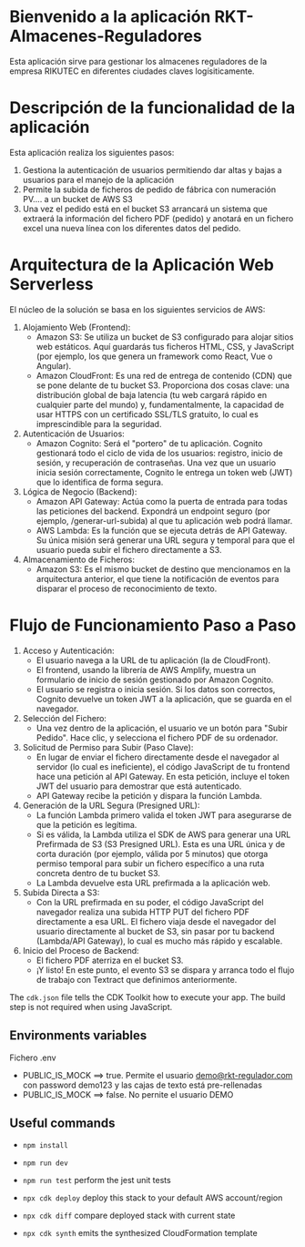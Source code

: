 # Bienvenido a la aplicación RKT-Almacenes-Reguladores

Esta aplicación sirve para gestionar los almacenes reguladores de la empresa RIKUTEC en diferentes ciudades claves logísiticamente.

# Descripción de la funcionalidad de la aplicación
Esta aplicación realiza los siguientes pasos:
1) Gestiona la autenticación de usuarios permitiendo dar altas y bajas a usuarios para el manejo de la aplicación
2) Permite la subida de ficheros de pedido de fábrica con numeración PV.... a un bucket de AWS S3
3) Una vez el pedido está en el bucket S3 arrancará un sistema que extraerá la información del fichero PDF (pedido) y anotará en un fichero excel una nueva línea con los diferentes datos del pedido.

# Arquitectura de la Aplicación Web Serverless
El núcleo de la solución se basa en los siguientes servicios de AWS:
1. Alojamiento Web (Frontend):
    * Amazon S3: Se utiliza un bucket de S3 configurado para alojar sitios web estáticos. Aquí guardarás tus ficheros HTML, CSS, y JavaScript (por ejemplo, los que genera un framework como React, Vue o Angular).
    * Amazon CloudFront: Es una red de entrega de contenido (CDN) que se pone delante de tu bucket S3. Proporciona dos cosas clave: una distribución global de baja latencia (tu web cargará rápido en cualquier parte del mundo) y, fundamentalmente, la capacidad de usar HTTPS con un certificado SSL/TLS gratuito, lo cual es imprescindible para la seguridad.
2. Autenticación de Usuarios:
    * Amazon Cognito: Será el "portero" de tu aplicación. Cognito gestionará todo el ciclo de vida de los usuarios: registro, inicio de sesión, y recuperación de contraseñas. Una vez que un usuario inicia sesión correctamente, Cognito le entrega un token web (JWT) que lo identifica de forma segura.
3. Lógica de Negocio (Backend):
    * Amazon API Gateway: Actúa como la puerta de entrada para todas las peticiones del backend. Expondrá un endpoint seguro (por ejemplo, /generar-url-subida) al que tu aplicación web podrá llamar.
    * AWS Lambda: Es la función que se ejecuta detrás de API Gateway. Su única misión será generar una URL segura y temporal para que el usuario pueda subir el fichero directamente a S3.
4. Almacenamiento de Ficheros:
    * Amazon S3: Es el mismo bucket de destino que mencionamos en la arquitectura anterior, el que tiene la notificación de eventos para disparar el proceso de reconocimiento de texto.

# Flujo de Funcionamiento Paso a Paso
1. Acceso y Autenticación:
    * El usuario navega a la URL de tu aplicación (la de CloudFront).
    * El frontend, usando la librería de AWS Amplify, muestra un formulario de inicio de sesión gestionado por Amazon Cognito.
    * El usuario se registra o inicia sesión. Si los datos son correctos, Cognito devuelve un token JWT a la aplicación, que se guarda en el navegador.
2. Selección del Fichero:
    * Una vez dentro de la aplicación, el usuario ve un botón para "Subir Pedido". Hace clic, y selecciona el fichero PDF de su ordenador.
3. Solicitud de Permiso para Subir (Paso Clave):
    * En lugar de enviar el fichero directamente desde el navegador al servidor (lo cual es ineficiente), el código JavaScript de tu frontend hace una petición al API Gateway. En esta petición, incluye el token JWT del usuario para demostrar que está autenticado.
    * API Gateway recibe la petición y dispara la función Lambda.
4. Generación de la URL Segura (Presigned URL):
    * La función Lambda primero valida el token JWT para asegurarse de que la petición es legítima.
    * Si es válida, la Lambda utiliza el SDK de AWS para generar una URL Prefirmada de S3 (S3 Presigned URL). Esta es una URL única y de corta duración (por ejemplo, válida por 5 minutos) que otorga permiso temporal para subir un fichero específico a una ruta concreta dentro de tu bucket S3.
    * La Lambda devuelve esta URL prefirmada a la aplicación web.
5. Subida Directa a S3:
    * Con la URL prefirmada en su poder, el código JavaScript del navegador realiza una subida HTTP PUT del fichero PDF directamente a esa URL. El fichero viaja desde el navegador del usuario directamente al bucket de S3, sin pasar por tu backend (Lambda/API Gateway), lo cual es mucho más rápido y escalable.
6. Inicio del Proceso de Backend:
    * El fichero PDF aterriza en el bucket S3.
    * ¡Y listo! En este punto, el evento S3 se dispara y arranca todo el flujo de trabajo con Textract que definimos anteriormente.


The `cdk.json` file tells the CDK Toolkit how to execute your app. The build step is not required when using JavaScript.

## Environments variables
Fichero .env
* PUBLIC_IS_MOCK ==> true. Permite el usuario demo@rkt-regulador.com con password demo123
                        y las cajas de texto está pre-rellenadas
* PUBLIC_IS_MOCK ==> false. No pernite el usuario DEMO

## Useful commands

* `npm install`
* `npm run dev`

* `npm run test`         perform the jest unit tests
* `npx cdk deploy`       deploy this stack to your default AWS account/region
* `npx cdk diff`         compare deployed stack with current state
* `npx cdk synth`        emits the synthesized CloudFormation template